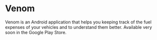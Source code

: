 # Venom
Venom is an Android application that helps you keeping track of the fuel expenses of your vehicles and to understand them better. Available very soon in the Google Play Store.

